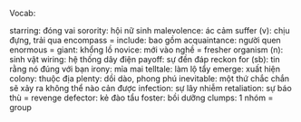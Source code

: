 
Vocab:

starring: đóng vai 
sorority: hội nữ sinh 
malevolence: ác cảm 
suffer (v): chịu đựng, trải qua 
encompass = include: bao gồm 
acquaintance: người quen 
enormous = giant: khổng lồ 
novice: mới vào nghề  = fresher 
organism (n): sinh vật
wiring: hệ thống dây điện
payoff: sự đền đáp 
reckon for (sb): tin rằng nó đúng với bạn
irony: mỉa mai
telltale: làm lộ tẩy 
emerge: xuất hiện
colony: thuộc địa 
plenty: dồi dào, phong phú 
inevitable: một thứ chắc chắn sẽ xảy ra không thể nào cản được 
infection: sự lây nhiễm 
retaliation: sự báo thù = revenge
defector: kẻ đào tẩu 
foster: bồi dưỡng 
clumps: 1 nhóm = group 